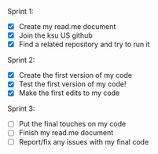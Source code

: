 Sprint 1:
- [x] Create my read.me document
- [x] Join the ksu US github
- [x] Find a related repository and try to run it

Sprint 2:
- [x] Create the first version of my code
- [x] Test the first version of my code!
- [x] Make the first edits to my code

Sprint 3:
- [ ] Put the final touches on my code
- [ ] Finish my read.me document
- [ ] Report/fix any issues with my final code
